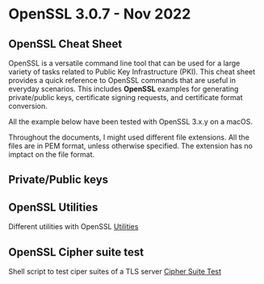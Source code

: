 # OpenSSL 3.0.7 - Nov 2022
## OpenSSL Cheat Sheet
OpenSSL is a versatile command line tool that can be used for a large variety of tasks related to Public Key Infrastructure (PKI). This cheat sheet provides a quick reference to OpenSSL commands that are useful in everyday scenarios. This includes **OpenSSL** examples for generating private/public keys, certificate signing requests, and certificate format conversion.

All the example below have been tested with OpenSSL 3.x.y on a macOS.

Throughout the documents, I might used different file extensions. All the files are in PEM format, unless otherwise specified. The extension has no imptact on the file format.

## Private/Public keys


## OpenSSL Utilities
Different utilities with OpenSSL
[Utilities](/01-Utilities)  

## OpenSSL Cipher suite test
Shell script to test ciper suites of a TLS server
[Cipher Suite Test](/Cipher%20suite%20test)  
